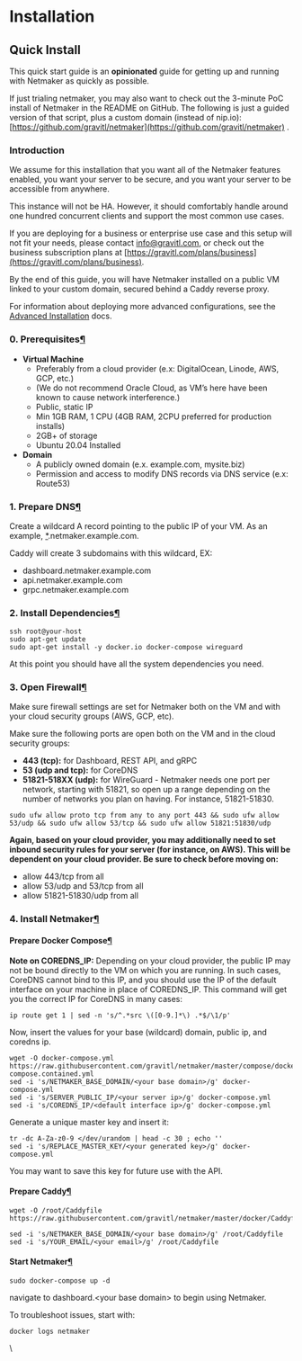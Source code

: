 # Installation

## Quick Install <a href="#quick-start--page-root" id="quick-start--page-root"></a>

This quick start guide is an **opinionated** guide for getting up and running with Netmaker as quickly as possible.

If just trialing netmaker, you may also want to check out the 3-minute PoC install of Netmaker in the README on GitHub. The following is just a guided version of that script, plus a custom domain (instead of nip.io): [https://github.com/gravitl/netmaker](https://github.com/gravitl/netmaker) .

### Introduction <a href="#introduction" id="introduction"></a>

We assume for this installation that you want all of the Netmaker features enabled, you want your server to be secure, and you want your server to be accessible from anywhere.

This instance will not be HA. However, it should comfortably handle around one hundred concurrent clients and support the most common use cases.

If you are deploying for a business or enterprise use case and this setup will not fit your needs, please contact [info@gravitl.com](mailto:info%40gravitl.com), or check out the business subscription plans at [https://gravitl.com/plans/business](https://gravitl.com/plans/business).

By the end of this guide, you will have Netmaker installed on a public VM linked to your custom domain, secured behind a Caddy reverse proxy.

For information about deploying more advanced configurations, see the [Advanced Installation](https://docs.netmaker.org/server-installation.html) docs.

### 0. Prerequisites[¶](https://docs.netmaker.org/quick-start.html#prerequisites) <a href="#prerequisites" id="prerequisites"></a>

* **Virtual Machine**
  * Preferably from a cloud provider (e.x: DigitalOcean, Linode, AWS, GCP, etc.)
  * (We do not recommend Oracle Cloud, as VM’s here have been known to cause network interference.)
  * Public, static IP
  * Min 1GB RAM, 1 CPU (4GB RAM, 2CPU preferred for production installs)
  * 2GB+ of storage
  * Ubuntu 20.04 Installed
* **Domain**
  * A publicly owned domain (e.x. example.com, mysite.biz)
  * Permission and access to modify DNS records via DNS service (e.x: Route53)

### 1. Prepare DNS[¶](https://docs.netmaker.org/quick-start.html#prepare-dns) <a href="#prepare-dns" id="prepare-dns"></a>

Create a wildcard A record pointing to the public IP of your VM. As an example, [\*](https://docs.netmaker.org/quick-start.html#id1).netmaker.example.com.

Caddy will create 3 subdomains with this wildcard, EX:

* dashboard.netmaker.example.com
* api.netmaker.example.com
* grpc.netmaker.example.com

### 2. Install Dependencies[¶](https://docs.netmaker.org/quick-start.html#install-dependencies) <a href="#install-dependencies" id="install-dependencies"></a>

```
ssh root@your-host
sudo apt-get update
sudo apt-get install -y docker.io docker-compose wireguard
```

At this point you should have all the system dependencies you need.

### 3. Open Firewall[¶](https://docs.netmaker.org/quick-start.html#open-firewall) <a href="#open-firewall" id="open-firewall"></a>

Make sure firewall settings are set for Netmaker both on the VM and with your cloud security groups (AWS, GCP, etc).

Make sure the following ports are open both on the VM and in the cloud security groups:

* **443 (tcp):** for Dashboard, REST API, and gRPC
* **53 (udp and tcp):** for CoreDNS
* **51821-518XX (udp):** for WireGuard - Netmaker needs one port per network, starting with 51821, so open up a range depending on the number of networks you plan on having. For instance, 51821-51830.

```
sudo ufw allow proto tcp from any to any port 443 && sudo ufw allow 53/udp && sudo ufw allow 53/tcp && sudo ufw allow 51821:51830/udp
```

**Again, based on your cloud provider, you may additionally need to set inbound security rules for your server (for instance, on AWS). This will be dependent on your cloud provider. Be sure to check before moving on:**

* allow 443/tcp from all
* allow 53/udp and 53/tcp from all
* allow 51821-51830/udp from all

### 4. Install Netmaker[¶](https://docs.netmaker.org/quick-start.html#install-netmaker) <a href="#install-netmaker" id="install-netmaker"></a>

#### Prepare Docker Compose[¶](https://docs.netmaker.org/quick-start.html#prepare-docker-compose) <a href="#prepare-docker-compose" id="prepare-docker-compose"></a>

**Note on COREDNS\_IP:** Depending on your cloud provider, the public IP may not be bound directly to the VM on which you are running. In such cases, CoreDNS cannot bind to this IP, and you should use the IP of the default interface on your machine in place of COREDNS\_IP. This command will get you the correct IP for CoreDNS in many cases:

```
ip route get 1 | sed -n 's/^.*src \([0-9.]*\) .*$/\1/p'
```

Now, insert the values for your base (wildcard) domain, public ip, and coredns ip.

```
wget -O docker-compose.yml https://raw.githubusercontent.com/gravitl/netmaker/master/compose/docker-compose.contained.yml
sed -i 's/NETMAKER_BASE_DOMAIN/<your base domain>/g' docker-compose.yml
sed -i 's/SERVER_PUBLIC_IP/<your server ip>/g' docker-compose.yml
sed -i 's/COREDNS_IP/<default interface ip>/g' docker-compose.yml
```

Generate a unique master key and insert it:

```
tr -dc A-Za-z0-9 </dev/urandom | head -c 30 ; echo ''
sed -i 's/REPLACE_MASTER_KEY/<your generated key>/g' docker-compose.yml
```

You may want to save this key for future use with the API.

#### Prepare Caddy[¶](https://docs.netmaker.org/quick-start.html#prepare-caddy) <a href="#prepare-caddy" id="prepare-caddy"></a>

```
wget -O /root/Caddyfile https://raw.githubusercontent.com/gravitl/netmaker/master/docker/Caddyfile

sed -i 's/NETMAKER_BASE_DOMAIN/<your base domain>/g' /root/Caddyfile
sed -i 's/YOUR_EMAIL/<your email>/g' /root/Caddyfile
```

#### Start Netmaker[¶](https://docs.netmaker.org/quick-start.html#start-netmaker) <a href="#start-netmaker" id="start-netmaker"></a>

`sudo docker-compose up -d`

navigate to dashboard.\<your base domain> to begin using Netmaker.

To troubleshoot issues, start with:

`docker logs netmaker`

\
